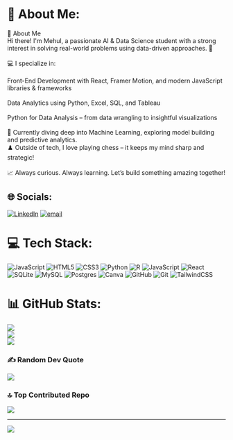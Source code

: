 # 💫 About Me:
👋 About Me<br>Hi there! I'm Mehul, a passionate AI & Data Science student with a strong interest in solving real-world problems using data-driven approaches. 🚀<br><br>💻 I specialize in:<br><br>Front-End Development with React, Framer Motion, and modern JavaScript libraries & frameworks<br><br>Data Analytics using Python, Excel, SQL, and Tableau<br><br>Python for Data Analysis – from data wrangling to insightful visualizations<br><br>🧠 Currently diving deep into Machine Learning, exploring model building and predictive analytics.<br>♟️ Outside of tech, I love playing chess – it keeps my mind sharp and strategic!<br><br>📈 Always curious. Always learning. Let’s build something amazing together!


## 🌐 Socials:
[![LinkedIn](https://img.shields.io/badge/LinkedIn-%230077B5.svg?logo=linkedin&logoColor=white)](https://linkedin.com/in/www.linkedin.com/in/mehul-mahajan-565463273) [![email](https://img.shields.io/badge/Email-D14836?logo=gmail&logoColor=white)](mailto:mahajanmehul553@gmail.com) 

# 💻 Tech Stack:
![JavaScript](https://img.shields.io/badge/javascript-%23323330.svg?style=flat&logo=javascript&logoColor=%23F7DF1E) ![HTML5](https://img.shields.io/badge/html5-%23E34F26.svg?style=flat&logo=html5&logoColor=white) ![CSS3](https://img.shields.io/badge/css3-%231572B6.svg?style=flat&logo=css3&logoColor=white) ![Python](https://img.shields.io/badge/python-3670A0?style=flat&logo=python&logoColor=ffdd54) ![R](https://img.shields.io/badge/r-%23276DC3.svg?style=flat&logo=r&logoColor=white) ![JavaScript](https://img.shields.io/badge/javascript-%23323330.svg?style=flat&logo=javascript&logoColor=%23F7DF1E) ![React](https://img.shields.io/badge/react-%2320232a.svg?style=flat&logo=react&logoColor=%2361DAFB) ![SQLite](https://img.shields.io/badge/sqlite-%2307405e.svg?style=flat&logo=sqlite&logoColor=white) ![MySQL](https://img.shields.io/badge/mysql-4479A1.svg?style=flat&logo=mysql&logoColor=white) ![Postgres](https://img.shields.io/badge/postgres-%23316192.svg?style=flat&logo=postgresql&logoColor=white) ![Canva](https://img.shields.io/badge/Canva-%2300C4CC.svg?style=flat&logo=Canva&logoColor=white) ![GitHub](https://img.shields.io/badge/github-%23121011.svg?style=flat&logo=github&logoColor=white) ![Git](https://img.shields.io/badge/git-%23F05033.svg?style=flat&logo=git&logoColor=white) ![TailwindCSS](https://img.shields.io/badge/tailwindcss-%2338B2AC.svg?style=flat&logo=tailwind-css&logoColor=white)
# 📊 GitHub Stats:
![](https://github-readme-stats.vercel.app/api?username=M-Dev-B&theme=dark&hide_border=true&include_all_commits=true&count_private=true)<br/>
![](https://nirzak-streak-stats.vercel.app/?user=M-Dev-B&theme=dark&hide_border=true)<br/>
![](https://github-readme-stats.vercel.app/api/top-langs/?username=M-Dev-B&theme=dark&hide_border=true&include_all_commits=true&count_private=true&layout=compact)

### ✍️ Random Dev Quote
![](https://quotes-github-readme.vercel.app/api?type=horizontal&theme=radical)

### 🔝 Top Contributed Repo
![](https://github-contributor-stats.vercel.app/api?username=M-Dev-B&limit=5&theme=dark&combine_all_yearly_contributions=true)

---
[![](https://visitcount.itsvg.in/api?id=M-Dev-B&icon=0&color=0)](https://visitcount.itsvg.in)

<!-- Proudly created with GPRM ( https://gprm.itsvg.in ) -->
